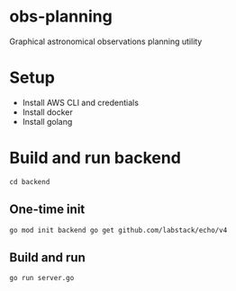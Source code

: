 # obs-planning
Graphical astronomical observations planning utility

# Setup
- Install AWS CLI and credentials
- Install docker
- Install golang

# Build and run backend
`cd backend`

## One-time init
`go mod init backend
go get github.com/labstack/echo/v4`

## Build and run
`go run server.go`


